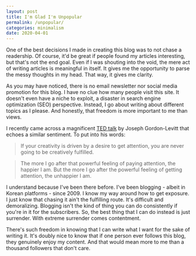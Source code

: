 ```yaml
---
layout: post
title: I'm Glad I'm Unpopular
permalink: /unpopular/
categories: minimalism
date: 2020-04-01
---
```


One of the best decisions I made in creating this blog was to not chase a readership. Of course, it'd be great if people found my articles interesting, but that's not the end goal. Even if I was shouting into the void, the mere act of writing articles is meaningful in itself. It gives me the opportunity to parse the messy thoughts in my head. That way, it gives me clarity.

As you may have noticed, there is no email newsletter nor social media promotion for this blog. I have no clue how many people visit this site. It doesn't even have a niche to exploit, a disaster in search engine optimization (SEO) perspective. Instead, I go about writing about different topics as I please. And honestly, that freedom is more important to me than views.

I recently came across a magnificent [TED talk](https://www.youtube.com/watch?v=3VTsIju1dLI) by Joseph Gordon-Levitt that echoes a similar sentiment. To put into his words:

> If your creativity is driven by a desire to get attention, you are never going to be creatively fulfilled.

> The more I go after that powerful feeling of paying attention, the happier I am. But the more I go after the powerful feeling of getting attention, the unhappier I am.

I understand because I've been there before. I've been blogging - albeit in Korean platforms - since 2009. I know my way around how to get exposure. I just know that chasing it ain't the fulfilling route. It's difficult and demoralizing. Blogging isn't the kind of thing you can do consistently if you're in it for the subscribers. So, the best thing that I can do instead is just surrender. With extreme surrender comes contentment. 

There's such freedom in knowing that I can write what I want for the sake of writing it. It's doubly nice to know that if one person ever follows this blog, they genuinely enjoy my content. And that would mean more to me than a thousand followers that don't care.
